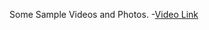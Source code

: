 Some Sample Videos and Photos.
-[Video Link](https://drive.google.com/file/d/1oVWfI4pjMsjTDbltqyD3i93yeWJYK6hv/view?usp=sharing)
